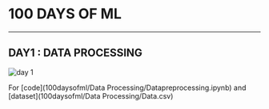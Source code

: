 # 100 DAYS OF ML
---

## DAY1 : DATA PROCESSING

![day 1](https://user-images.githubusercontent.com/17926361/51560346-4c023f00-1eaa-11e9-854f-3ce6fefd059b.jpg)

For [code](100daysofml/Data Processing/Datapreprocessing.ipynb) and  [dataset](100daysofml/Data Processing/Data.csv)
